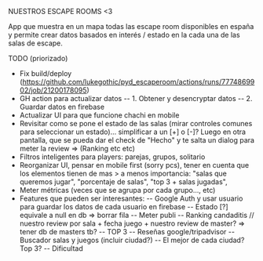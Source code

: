 NUESTROS ESCAPE ROOMS <3

App que muestra en un mapa todas las escape room disponibles en españa y permite crear datos basados en interés / estado en la cada una de las salas de escape.

TODO (priorizado)
- Fix build/deploy (https://github.com/lukegothic/pyd_escaperoom/actions/runs/7774869902/job/21200178095)
- GH action para actualizar datos
-- 1. Obtener y desencryptar datos
-- 2. Guardar datos en firebase
- Actualizar UI para que funcione chachi en mobile
- Revisitar como se pone el estado de las salas (mirar controles comunes para seleccionar un estado)... simplificar a un [+] o [-]? Luego en otra pantalla, que se pueda dar el check de "Hecho" y te salta un dialog para meter la review => (Ranking etc etc)
- Filtros inteligentes para players: parejas, grupos, solitario
- Reorganizar UI, pensar en mobile first (sorry pcs), tener en cuenta que los elementos tienen de mas > a menos importancia: "salas que queremos jugar", "porcentaje de salas", "top 3 + salas jugadas",
- Meter métricas (veces que se agrupa por cada grupo..., etc)
- Features que pueden ser interesantes:
-- Google Auth y usar usuario para guardar los datos de cada usuario en firebase
-- Estado [?] equivale a null en db => borrar fila
-- Meter publi
-- Ranking candaditis // nuestro review por sala + fecha juego + nuestro review de master? => tener db de masters tb?
-- TOP 3
-- Reseñas google/tripadvisor
-- Buscador salas y juegos (incluir ciudad?)
-- El mejor de cada ciudad? Top 3?
-- Dificultad
